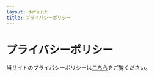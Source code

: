 ```yaml
---
layout: default
title: プライバシーポリシー
---
```


# プライバシーポリシー

当サイトのプライバシーポリシーは[こちら](/docs/privacy-policy/ja)をご覧ください。
